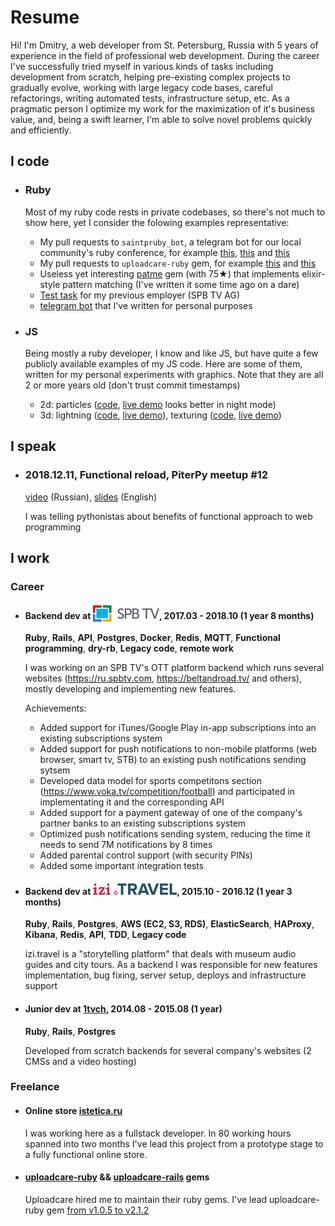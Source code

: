 # Resume

Hi! I'm Dmitry, a web developer from St. Petersburg, Russia with 5 years of experience in the field of professional web development. During the career I've successfully tried myself in various kinds of tasks including development from scratch, helping pre-existing complex projects to gradually evolve, working with large legacy code bases, careful refactorings, writing automated tests, infrastructure setup, etc. As a pragmatic person I optimize my work for the maximization of it's business value, and, being a swift learner, I'm able to solve novel problems quickly and efficiently.

## I code

- ### Ruby

    Most of my ruby code rests in private codebases, so there's not much to show here, yet I consider the folowing examples representative:

    - My pull requests to `saintpruby_bot`, a telegram bot for our local community's ruby conference, for example [this][Keyboard dsl], [this][Talk command] and [this][Fallbacks & cleanup]
    - My pull requests to `uploadcare-ruby` gem, for example [this][Secure Auth] and [this][ResourceList]
    - Useless yet interesting [patme][patme] gem (with 75★) that implements elixir-style pattern matching (I've written it some time ago on a dare)
    - [Test task][SPBTV test task] for my previous employer (SPB TV AG)
    - [telegram bot][telegram bot] that I've written for personal purposes

[Keyboard dsl]: https://github.com/saintprug/saintpruby_bot/pull/23
[Talk command]: https://github.com/saintprug/saintpruby_bot/pull/24
[Fallbacks & cleanup]: https://github.com/saintprug/saintpruby_bot/pull/28
[Secure Auth]: https://github.com/uploadcare/uploadcare-ruby/pull/24
[ResourceList]: https://github.com/uploadcare/uploadcare-ruby/pull/31
[patme]: https://github.com/vizvamitra/patme
[SPBTV test task]: https://github.com/vizvamitra/watch_counter
[telegram bot]: https://github.com/vizvamitra/memmo_bot

- ### JS

    Being mostly a ruby developer, I know and like JS, but have quite a few publicly available examples of my JS code. Here are some of them, written for my personal experiments with graphics. Note that they are all 2 or more years old (don't trust commit timestamps)

    - 2d: particles ([code][js particles code], [live demo][js particles demo] looks better in night mode)
    - 3d: lightning ([code][js lishtning code], [live demo][js lishtning demo]), texturing ([code][js texturing code], [live demo][js texturing demo])

[js particles code]: https://github.com/vizvamitra/canvas_experiments/tree/master/gravity
[js particles demo]: https://vizvamitra.github.io/canvas_experiments/gravity/index.html
[js lishtning code]: https://github.com/vizvamitra/canvas_experiments/tree/master/gypsum
[js lishtning demo]: https://vizvamitra.github.io/canvas_experiments/gypsum/index.html
[js texturing code]: https://github.com/vizvamitra/webgl_study/tree/master/8/01_textures
[js texturing demo]: http://vizvamitra.github.io/webgl_study/8/01_textures/index.html

## I speak

- ### 2018.12.11, Functional reload, PiterPy meetup #12

    [video][python talk] (Russian), [slides][python talk slides] (English)

    I was telling pythonistas about benefits of functional approach to web programming

[python talk]: https://www.youtube.com/watch?v=eQBrynDQHWE
[python talk slides]: https://slides.com/vizvamitra/2018_fr#/

## I work

### Career

- #### Backend dev at [<img src="./images/spbtv.svg" height="26" style="margin-bottom: -4px">][spbtv], 2017.03 - 2018.10 (1 year 8 months)

    **Ruby**, **Rails**, **API**, **Postgres**, **Docker**, **Redis**, **MQTT**, **Functional programming**, **dry-rb**, **Legacy code**, **remote work**

    I was working on an SPB TV's OTT platform backend which runs several websites (https://ru.spbtv.com, https://beltandroad.tv/ and others), mostly developing and implementing new features.

    Achievements:

    - Added support for iTunes/Google Play in-app subscriptions into an existing subscriptions system
    - Added support for push notifications to non-mobile platforms (web browser, smart tv, STB) to an existing push notifications sending sytsem
    - Developed data model for sports competitons section (https://www.voka.tv/competition/football) and participated in implementating it and the corresponding API
    - Added support for a payment gateway of one of the company's partner banks to an existing subscriptions system
    - Optimized push notifications sending system, reducing the time it needs to send 7M notifications by 8 times
    - Added parental control support (with security PINs)
    - Added some important integration tests

- #### Backend dev at [<img src="./images/izitravel.svg" height="18">][izi.travel], 2015.10 - 2016.12 (1 year 3 months)

    **Ruby**, **Rails**, **Postgres**, **AWS (EC2, S3, RDS)**, **ElasticSearch**, **HAProxy**, **Kibana**, **Redis**, **API**, **TDD**, **Legacy code**

    izi.travel is a "storytelling platform" that deals with museum audio guides and city tours. As a backend I was responsible for new features implementation, bug fixing, server setup, deploys and infrastructure support

- #### Junior dev at [1tvch][1tvch], 2014.08 - 2015.08 (1 year)

    **Ruby**, **Rails**, **Postgres**

    Developed from scratch backends for several company's websites (2 CMSs and a video hosting)

[spbtv]: https://beltandroad.tv/
[izi.travel]: https://izi.travel/en
[1tvch]: http://1tvch.ru

### Freelance

- #### Online store [istetica.ru][istetica]

    I was working here as a fullstack developer. In 80 working hours spanned into two months I've lead this project from a prototype stage to a fully functional online store.

- #### [uploadcare-ruby][uploadcare-ruby] && [uploadcare-rails][uploadcare-rails] gems

    Uploadcare hired me to maintain their ruby gems. I've lead uploadcare-ruby gem [from v1.0.5 to v2.1.2][uploadcare-ruby diff]

[istetica]: https://istetica.ru
[uploadcare-ruby]: https://github.com/uploadcare/uploadcare-ruby
[uploadcare-rails]: https://github.com/uploadcare/uploadcare-rails
[uploadcare-ruby diff]: https://github.com/uploadcare/uploadcare-ruby/compare/v1.0.5...v2.1.2
